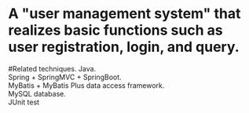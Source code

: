 # A "user management system" that realizes basic functions such as user registration, login, and query.  
#Related techniques.
Java.  
Spring + SpringMVC + SpringBoot.  
MyBatis + MyBatis Plus data access framework.  
MySQL database.  
JUnit test
